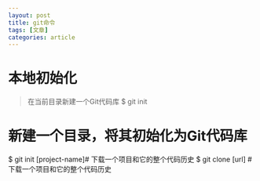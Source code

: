 ```yaml
---
layout: post
title: git命令
tags: [文章]
categories: article
---
```


# 本地初始化 

>在当前目录新建一个Git代码库 
$ git init  

# 新建一个目录，将其初始化为Git代码库
$ git init [project-name]# 下载一个项目和它的整个代码历史
$ git clone [url] #下载一个项目和它的整个代码历史
